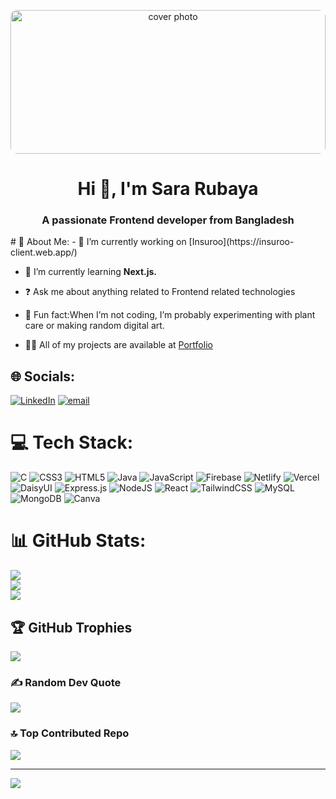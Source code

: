 <p align="center">
  <img src="https://i.pinimg.com/1200x/e1/e0/ab/e1e0ab6d490e41096e86e5e9e5abff16.jpg" alt="cover photo" width="100%" height="230px" style="object-fit: cover; border-radius: 10px;">
</p>
<h1 align="center">Hi 👋, I'm Sara Rubaya</h1>
<h3 align="center">A passionate Frontend developer from Bangladesh</h3>
# 💫 About Me:
- 🔭 I’m currently working on [Insuroo](https://insuroo-client.web.app/)

- 🌱 I’m currently learning **Next.js.**

- ❓ Ask me about anything related to Frontend related technologies
  
- 🌿 Fun fact:When I’m not coding, I’m probably experimenting with plant care or making random digital art.

- 👨‍💻 All of my projects are available at [Portfolio](https://quiet-torrone-8389ee.netlify.app/)


## 🌐 Socials:
[![LinkedIn](https://img.shields.io/badge/LinkedIn-%230077B5.svg?logo=linkedin&logoColor=white)](https://linkedin.com/in/https://www.linkedin.com/in/sara-rubaya-86a411305/) [![email](https://img.shields.io/badge/Email-D14836?logo=gmail&logoColor=white)](mailto:Sararubaya4800@gmail.com) 

# 💻 Tech Stack:
![C](https://img.shields.io/badge/c-%2300599C.svg?style=for-the-badge&logo=c&logoColor=white) ![CSS3](https://img.shields.io/badge/css3-%231572B6.svg?style=for-the-badge&logo=css3&logoColor=white) ![HTML5](https://img.shields.io/badge/html5-%23E34F26.svg?style=for-the-badge&logo=html5&logoColor=white) ![Java](https://img.shields.io/badge/java-%23ED8B00.svg?style=for-the-badge&logo=openjdk&logoColor=white) ![JavaScript](https://img.shields.io/badge/javascript-%23323330.svg?style=for-the-badge&logo=javascript&logoColor=%23F7DF1E) ![Firebase](https://img.shields.io/badge/firebase-%23039BE5.svg?style=for-the-badge&logo=firebase) ![Netlify](https://img.shields.io/badge/netlify-%23000000.svg?style=for-the-badge&logo=netlify&logoColor=#00C7B7) ![Vercel](https://img.shields.io/badge/vercel-%23000000.svg?style=for-the-badge&logo=vercel&logoColor=white) ![DaisyUI](https://img.shields.io/badge/daisyui-5A0EF8?style=for-the-badge&logo=daisyui&logoColor=white) ![Express.js](https://img.shields.io/badge/express.js-%23404d59.svg?style=for-the-badge&logo=express&logoColor=%2361DAFB) ![NodeJS](https://img.shields.io/badge/node.js-6DA55F?style=for-the-badge&logo=node.js&logoColor=white) ![React](https://img.shields.io/badge/react-%2320232a.svg?style=for-the-badge&logo=react&logoColor=%2361DAFB) ![TailwindCSS](https://img.shields.io/badge/tailwindcss-%2338B2AC.svg?style=for-the-badge&logo=tailwind-css&logoColor=white) ![MySQL](https://img.shields.io/badge/mysql-4479A1.svg?style=for-the-badge&logo=mysql&logoColor=white) ![MongoDB](https://img.shields.io/badge/MongoDB-%234ea94b.svg?style=for-the-badge&logo=mongodb&logoColor=white) ![Canva](https://img.shields.io/badge/Canva-%2300C4CC.svg?style=for-the-badge&logo=Canva&logoColor=white)

# 📊 GitHub Stats:
![](https://github-readme-stats.vercel.app/api?username=Sara-Rubaya&theme=tokyonight&hide_border=true&include_all_commits=true&count_private=true)<br/>
![](https://nirzak-streak-stats.vercel.app/?user=Sara-Rubaya&theme=tokyonight&hide_border=true)<br/>
![](https://github-readme-stats.vercel.app/api/top-langs/?username=Sara-Rubaya&theme=tokyonight&hide_border=true&include_all_commits=true&count_private=true&layout=compact)

## 🏆 GitHub Trophies
![](https://github-profile-trophy.vercel.app/?username=Sara-Rubaya&theme=tokyonight&no-frame=true&no-bg=false&margin-w=4)

### ✍️ Random Dev Quote
![](https://quotes-github-readme.vercel.app/api?type=horizontal&theme=tokyonight)

### 🔝 Top Contributed Repo
![](https://github-contributor-stats.vercel.app/api?username=Sara-Rubaya&limit=5&theme=tokyonight&combine_all_yearly_contributions=true)

---
[![](https://visitcount.itsvg.in/api?id=Sara-Rubaya&icon=0&color=0)](https://visitcount.itsvg.in)

<!-- Proudly created with GPRM ( https://gprm.itsvg.in ) -->
